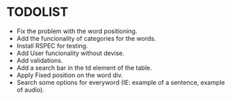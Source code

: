# TODOLIST
* Fix the problem with the word positioning.
* Add the funcionality of categories for the words.
* Install RSPEC for testing.
* Add User funcionality without devise.
* Add validations.
* Add a search bar in the td element of the table.
* Apply Fixed position on the word div.
* Search some options for everyword (IE: example of a sentence, example of audio).